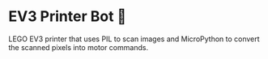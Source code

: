 # EV3 Printer Bot 🤖
LEGO EV3 printer that uses PIL to scan images and MicroPython to convert the scanned pixels into motor commands. 